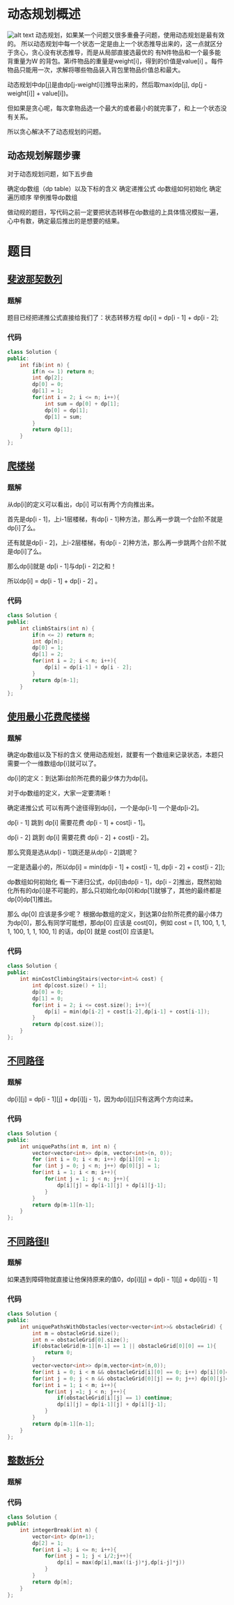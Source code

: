# 动态规划概述
![alt text](动态规划图片/动态规划刷题大纲.jpg)
动态规划，如果某一个问题又很多重叠子问题，使用动态规划是最有效的。
所以动态规划中每一个状态一定是由上一个状态推导出来的，这一点就区分于贪心，贪心没有状态推导，而是从局部直接选最优的
有N件物品和一个最多能背重量为W 的背包。第i件物品的重量是weight[i]，得到的价值是value[i] 。每件物品只能用一次，求解将哪些物品装入背包里物品价值总和最大。

动态规划中dp[j]是由dp[j-weight[i]]推导出来的，然后取max(dp[j], dp[j - weight[i]] + value[i])。

但如果是贪心呢，每次拿物品选一个最大的或者最小的就完事了，和上一个状态没有关系。

所以贪心解决不了动态规划的问题。
## 动态规划解题步骤
对于动态规划问题，如下五步曲

确定dp数组（dp table）以及下标的含义
确定递推公式
dp数组如何初始化
确定遍历顺序
举例推导dp数组

做动规的题目，写代码之前一定要把状态转移在dp数组的上具体情况模拟一遍，心中有数，确定最后推出的是想要的结果。

# 题目
## [斐波那契数列](https://leetcode.cn/problems/fibonacci-number/description/)
### 题解
题目已经把递推公式直接给我们了：状态转移方程 dp[i] = dp[i - 1] + dp[i - 2];
### 代码
```cpp
class Solution {
public:
    int fib(int n) {
        if(n <= 1) return n;
        int dp[2];
        dp[0] = 0;
        dp[1] = 1;
        for(int i = 2; i <= n; i++){
            int sum = dp[0] + dp[1];
            dp[0] = dp[1];
            dp[1] = sum;
        }
        return dp[1];
    }
};
```

## [爬楼梯](https://leetcode.cn/problems/climbing-stairs/description/)
### 题解
从dp[i]的定义可以看出，dp[i] 可以有两个方向推出来。

首先是dp[i - 1]，上i-1层楼梯，有dp[i - 1]种方法，那么再一步跳一个台阶不就是dp[i]了么。

还有就是dp[i - 2]，上i-2层楼梯，有dp[i - 2]种方法，那么再一步跳两个台阶不就是dp[i]了么。

那么dp[i]就是 dp[i - 1]与dp[i - 2]之和！

所以dp[i] = dp[i - 1] + dp[i - 2] 。
### 代码
```cpp
class Solution {
public:
    int climbStairs(int n) {
        if(n <= 2) return n;
        int dp[n];
        dp[0] = 1;
        dp[1] = 2;
        for(int i = 2; i < n; i++){
            dp[i] = dp[i-1] + dp[i - 2];
        }
        return dp[n-1];
    }
};
```

## [使用最小花费爬楼梯](https://leetcode.cn/problems/min-cost-climbing-stairs/description/)
### 题解
确定dp数组以及下标的含义
使用动态规划，就要有一个数组来记录状态，本题只需要一个一维数组dp[i]就可以了。

dp[i]的定义：到达第i台阶所花费的最少体力为dp[i]。

对于dp数组的定义，大家一定要清晰！

确定递推公式
可以有两个途径得到dp[i]，一个是dp[i-1] 一个是dp[i-2]。

dp[i - 1] 跳到 dp[i] 需要花费 dp[i - 1] + cost[i - 1]。

dp[i - 2] 跳到 dp[i] 需要花费 dp[i - 2] + cost[i - 2]。

那么究竟是选从dp[i - 1]跳还是从dp[i - 2]跳呢？

一定是选最小的，所以dp[i] = min(dp[i - 1] + cost[i - 1], dp[i - 2] + cost[i - 2]);

dp数组如何初始化
看一下递归公式，dp[i]由dp[i - 1]，dp[i - 2]推出，既然初始化所有的dp[i]是不可能的，那么只初始化dp[0]和dp[1]就够了，其他的最终都是dp[0]dp[1]推出。

那么 dp[0] 应该是多少呢？ 根据dp数组的定义，到达第0台阶所花费的最小体力为dp[0]，那么有同学可能想，那dp[0] 应该是 cost[0]，例如 cost = [1, 100, 1, 1, 1, 100, 1, 1, 100, 1] 的话，dp[0] 就是 cost[0] 应该是1。
### 代码
```cpp
class Solution {
public:
    int minCostClimbingStairs(vector<int>& cost) {
        int dp[cost.size() + 1];
        dp[0] = 0;
        dp[1] = 0;
        for(int i = 2; i <= cost.size(); i++){
            dp[i] = min(dp[i-2] + cost[i-2],dp[i-1] + cost[i-1]);
        }
        return dp[cost.size()];
    }
};
```

## [不同路径](https://leetcode.cn/problems/unique-paths/description/)
### 题解
dp[i][j] = dp[i - 1][j] + dp[i][j - 1]，因为dp[i][j]只有这两个方向过来。
### 代码
```cpp
class Solution {
public:
    int uniquePaths(int m, int n) {
        vector<vector<int>> dp(m, vector<int>(n, 0));
        for (int i = 0; i < m; i++) dp[i][0] = 1;
        for (int j = 0; j < n; j++) dp[0][j] = 1;
        for(int i = 1; i < m; i++){
            for(int j = 1; j < n; j++){
                dp[i][j] = dp[i-1][j] + dp[i][j-1];
            }
        }
        return dp[m-1][n-1];
    }
};
```

## [不同路径Ⅱ](https://leetcode.cn/problems/unique-paths-ii/description/)
### 题解
如果遇到障碍物就直接让他保持原来的值0，dp[i][j] = dp[i - 1][j] + dp[i][j - 1]
### 代码
```cpp
class Solution {
public:
    int uniquePathsWithObstacles(vector<vector<int>>& obstacleGrid) {
        int m = obstacleGrid.size();
        int n = obstacleGrid[0].size();
        if(obstacleGrid[m-1][n-1] == 1 || obstacleGrid[0][0] == 1){
            return 0;
        }
        vector<vector<int>> dp(m,vector<int>(n,0));
        for(int i = 0; i < m && obstacleGrid[i][0] == 0; i++) dp[i][0]= 1;
        for(int j = 0; j < n && obstacleGrid[0][j] == 0; j++) dp[0][j]= 1;
        for(int i = 1; i < m; i++){
            for(int j =1; j < n; j++){
                if(obstacleGrid[i][j] == 1) continue;
                dp[i][j] = dp[i-1][j] + dp[i][j-1];
            }
        }
        return dp[m-1][n-1];
    }
};
```

## [整数拆分](https://leetcode.cn/problems/integer-break/)
### 题解

### 代码
```cpp
class Solution {
public:
    int integerBreak(int n) {
        vector<int> dp(n+1);
        dp[2] = 1;
        for(int i =3; i <= n; i++){
            for(int j = 1; j < i/2;j++){
                dp[i] = max(dp[i],max((i-j)*j,dp[i-j]*j))
            }
        }
        return dp[n];
    }
};
```